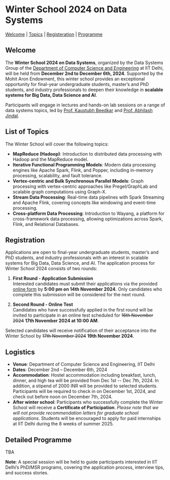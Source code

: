 # Winter School 2024 on Data Systems

[Welcome](#about) | [Topics](#topics) | [Registeration](#registeration) | [Programme](#programme)




## Welcome<a name="about"></a>
The **Winter School 2024 on Data Systems**, organized by the Data Systems Group of the [Department of Computer Science and Engineering](https://www.cse.iitd.ac.in/) at IIT Delhi, will be held from **December 2nd to December 6th, 2024**. Supported by the Mohit Aron Endowment, this winter school provides an exceptional opportunity for final-year undergraduate students, master’s and PhD students, and industry professionals to deepen their knowledge in **scalable systems for Big Data, Data Science and AI**. 

Participants will engage in lectures and hands-on lab sessions on a range of data systems topics, led by [Prof. Kaustubh Beedkar](https://web.iitd.ac.in/~kbeedkar) and [Prof. Abhilash Jindal](https://abhilash-jindal.com/). 

## List of Topics <a name="topics"></a>
The Winter School will cover the following topics:
- **MapReduce (Hadoop)**: Introduction to distributed data processing with Hadoop and the MapReduce model.
- **Iterative Functional Programming Models**: Modern data processing engines like Apache Spark, Flink, and Popper, including in-memory processing, scalability, and fault tolerance.
- **Vertex-centric and Bulk Synchronous Parallel Models**: Graph processing with vertex-centric approaches like Pregel/GraphLab and scalable graph computations using Graph-X.
- **Stream Data Processing**: Real-time data pipelines with Spark Streaming and Apache Flink, covering concepts like windowing and event-time processing.
- **Cross-platform Data Processing**: Introduction to Wayang, a platform for cross-framework data processing, allowing optimizations across Spark, Flink, and Relational Databases.

## Registration <a name="registeration"></a>
Applications are open to final-year undergraduate students, master’s and PhD students, and industry professionals with an interest in scalable systems for Big Data, Data Science, and AI. The application process for Winter School 2024 consists of two rounds:

1. **First Round - Application Submission**  
   Interested candidates must submit their applications via the provided [online form](https://forms.gle/yFiBrePKKWymrybg7) by **5:00 pm on 14th November 2024**. Only candidates who complete this submission will be considered for the next round.

2. **Second Round - Online Test**  
   Candidates who have successfully applied in the first round will be invited to participate in an online test scheduled for ~~16th November 2024~~ **17th November 2024 at 10:00 AM**.

Selected candidates will receive notification of their acceptance into the Winter School by ~~17th November 2024~~ **19th November 2024**.


## Logistics
- **Venue**: Department of Computer Science and Engineering, IIT Delhi
- **Dates**: December 2nd – December 6th, 2024
- **Accommodation**: Hostel accommodation including breakfast, lunch, dinner, and high tea will be provided from Dec 1st -- Dec 7th, 2024. In addition, a stipend of 2000 INR will be provided to selected students. Participants will be required to check in on December 1st, 2024, and check out before noon on December 7th, 2024.
- **After winter school**: Participants who successfully complete the Winter School will receive a **Certificate of Participation**. *Please note that we will not provide recommendation letters for graduate school applications.* Students will be encouraged to apply for paid internships at IIT Delhi during the 8 weeks of summer 2025.

## Detailed Programme <a name="programme"></a>
TBA

**Note**: A special session will be held to guide participants interested in IIT Delhi’s PhD/MSR programs, covering the application process, interview tips, and success stories.




